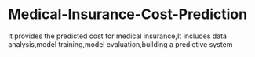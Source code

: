 # Medical-Insurance-Cost-Prediction
It provides the predicted cost for medical insurance,It includes data analysis,model training,model evaluation,building a predictive system
